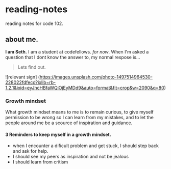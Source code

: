 # reading-notes
reading notes for code 102.

## about me.
**I am Seth.** I am a student at codefellows. *for now*. When I'm asked a question that I dont know the answer to, my normal respose is...
> Lets find out.

![relevant sign] (https://images.unsplash.com/photo-1497514964530-228022fdfecd?ixlib=rb-1.2.1&ixid=eyJhcHBfaWQiOjEyMDd9&auto=format&fit=crop&w=2090&q=80)

### Growth mindset
What growth mindset means to me is to remain curious, to give myself permission to be wrong so I can learn from my mistakes, and to let the people around me be a scource of inspiration and guidance.

#### 3 Reminders to keep myself in a growth mindset.
- when I encounter a dificult problem and get stuck, I should step back and ask for help.
- I should see my peers as inspiration and not be jealous
- I should learn from critism
